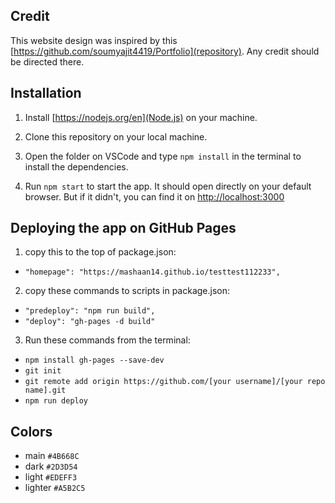 ## Credit
This website design was inspired by this [https://github.com/soumyajit4419/Portfolio](repository). Any credit should be directed there.


## Installation

1. Install [https://nodejs.org/en](Node.js) on your machine.

1. Clone this repository on your local machine.

2. Open the folder on VSCode and type `npm install` in the terminal to install the dependencies.

3. Run `npm start` to start the app. It should open directly on your default browser. But if it didn't, you can find it on [http://localhost:3000](http://localhost:3000)


## Deploying the app on GitHub Pages

1. copy this to the top of package.json:
  - `"homepage": "https://mashaan14.github.io/testtest112233",`

2. copy these commands to scripts in package.json:
  - `"predeploy": "npm run build",`
  - `"deploy": "gh-pages -d build"`

3. Run these commands from the terminal:
  - `npm install gh-pages --save-dev`
  - `git init`
  - `git remote add origin https://github.com/[your username]/[your repo name].git`
  - `npm run deploy`

## Colors
- main    `#4B668C`
- dark    `#2D3D54`
- light   `#EDEFF3`
- lighter `#A5B2C5`  